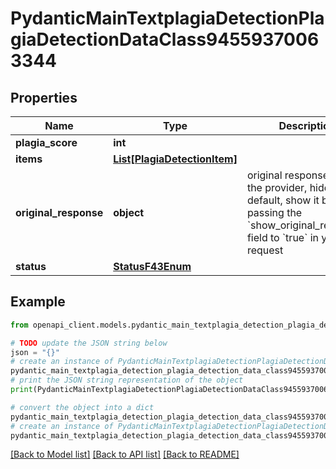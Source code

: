 # PydanticMainTextplagiaDetectionPlagiaDetectionDataClass94559370063344


## Properties

Name | Type | Description | Notes
------------ | ------------- | ------------- | -------------
**plagia_score** | **int** |  | 
**items** | [**List[PlagiaDetectionItem]**](PlagiaDetectionItem.md) |  | [optional] 
**original_response** | **object** | original response sent by the provider, hidden by default, show it by passing the &#x60;show_original_response&#x60; field to &#x60;true&#x60; in your request | [optional] 
**status** | [**StatusF43Enum**](StatusF43Enum.md) |  | 

## Example

```python
from openapi_client.models.pydantic_main_textplagia_detection_plagia_detection_data_class94559370063344 import PydanticMainTextplagiaDetectionPlagiaDetectionDataClass94559370063344

# TODO update the JSON string below
json = "{}"
# create an instance of PydanticMainTextplagiaDetectionPlagiaDetectionDataClass94559370063344 from a JSON string
pydantic_main_textplagia_detection_plagia_detection_data_class94559370063344_instance = PydanticMainTextplagiaDetectionPlagiaDetectionDataClass94559370063344.from_json(json)
# print the JSON string representation of the object
print(PydanticMainTextplagiaDetectionPlagiaDetectionDataClass94559370063344.to_json())

# convert the object into a dict
pydantic_main_textplagia_detection_plagia_detection_data_class94559370063344_dict = pydantic_main_textplagia_detection_plagia_detection_data_class94559370063344_instance.to_dict()
# create an instance of PydanticMainTextplagiaDetectionPlagiaDetectionDataClass94559370063344 from a dict
pydantic_main_textplagia_detection_plagia_detection_data_class94559370063344_form_dict = pydantic_main_textplagia_detection_plagia_detection_data_class94559370063344.from_dict(pydantic_main_textplagia_detection_plagia_detection_data_class94559370063344_dict)
```
[[Back to Model list]](../README.md#documentation-for-models) [[Back to API list]](../README.md#documentation-for-api-endpoints) [[Back to README]](../README.md)


